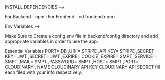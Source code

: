 INSTALL DEPENDENCIES -->

For Backend - npm i
For Frontend - cd frontend  npm i

Env Variables -->

Make Sure to Create a config.env file in backend/config directory and add appropriate variables in order to use the app.

Essential Variables PORT= DB ,URI = STRIPE ,API KEY= STRIPE ,SECRET KEY= JWT ,SECRET= JWT ,EXPIRE= COOKIE ,EXPIRE= SMPT ,SERVICE = SMPT ,MAIL= SMPT ,PASSWORD= SMPT ,HOST= SMPT ,PORT= CLOUDINARY ,
NAME CLOUDINARY API KEY CLOUDINARY API SECRET fill each filed with your info respectively.

